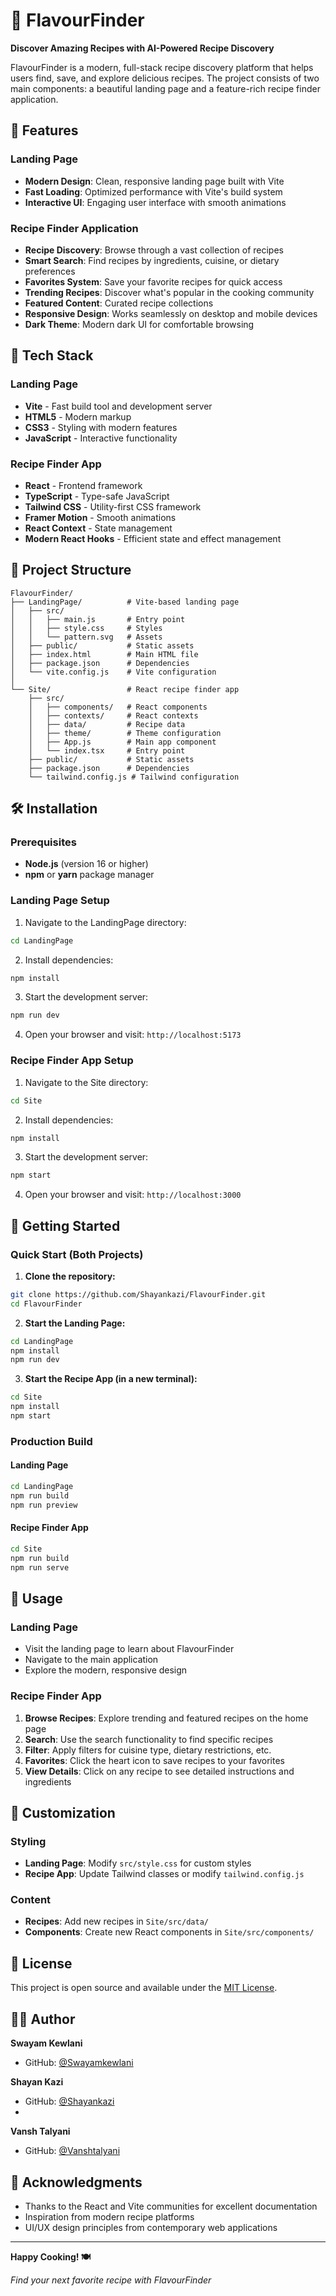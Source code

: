 # 🍳 FlavourFinder

**Discover Amazing Recipes with AI-Powered Recipe Discovery**

FlavourFinder is a modern, full-stack recipe discovery platform that helps users find, save, and explore delicious recipes. The project consists of two main components: a beautiful landing page and a feature-rich recipe finder application.

## 🌟 Features

### Landing Page
- **Modern Design**: Clean, responsive landing page built with Vite
- **Fast Loading**: Optimized performance with Vite's build system
- **Interactive UI**: Engaging user interface with smooth animations

### Recipe Finder Application
- **Recipe Discovery**: Browse through a vast collection of recipes
- **Smart Search**: Find recipes by ingredients, cuisine, or dietary preferences
- **Favorites System**: Save your favorite recipes for quick access
- **Trending Recipes**: Discover what's popular in the cooking community
- **Featured Content**: Curated recipe collections
- **Responsive Design**: Works seamlessly on desktop and mobile devices
- **Dark Theme**: Modern dark UI for comfortable browsing

## 🚀 Tech Stack

### Landing Page
- **Vite** - Fast build tool and development server
- **HTML5** - Modern markup
- **CSS3** - Styling with modern features
- **JavaScript** - Interactive functionality

### Recipe Finder App
- **React** - Frontend framework
- **TypeScript** - Type-safe JavaScript
- **Tailwind CSS** - Utility-first CSS framework
- **Framer Motion** - Smooth animations
- **React Context** - State management
- **Modern React Hooks** - Efficient state and effect management

## 📁 Project Structure

```
FlavourFinder/
├── LandingPage/          # Vite-based landing page
│   ├── src/
│   │   ├── main.js       # Entry point
│   │   ├── style.css     # Styles
│   │   └── pattern.svg   # Assets
│   ├── public/           # Static assets
│   ├── index.html        # Main HTML file
│   ├── package.json      # Dependencies
│   └── vite.config.js    # Vite configuration
│
└── Site/                 # React recipe finder app
    ├── src/
    │   ├── components/   # React components
    │   ├── contexts/     # React contexts
    │   ├── data/         # Recipe data
    │   ├── theme/        # Theme configuration
    │   ├── App.js        # Main app component
    │   └── index.tsx     # Entry point
    ├── public/           # Static assets
    ├── package.json      # Dependencies
    └── tailwind.config.js # Tailwind configuration
```

## 🛠️ Installation

### Prerequisites
- **Node.js** (version 16 or higher)
- **npm** or **yarn** package manager

### Landing Page Setup

1. Navigate to the LandingPage directory:
```bash
cd LandingPage
```

2. Install dependencies:
```bash
npm install
```

3. Start the development server:
```bash
npm run dev
```

4. Open your browser and visit: `http://localhost:5173`

### Recipe Finder App Setup

1. Navigate to the Site directory:
```bash
cd Site
```

2. Install dependencies:
```bash
npm install
```

3. Start the development server:
```bash
npm start
```

4. Open your browser and visit: `http://localhost:3000`

## 🚀 Getting Started

### Quick Start (Both Projects)

1. **Clone the repository:**
```bash
git clone https://github.com/Shayankazi/FlavourFinder.git
cd FlavourFinder
```

2. **Start the Landing Page:**
```bash
cd LandingPage
npm install
npm run dev
```

3. **Start the Recipe App (in a new terminal):**
```bash
cd Site
npm install
npm start
```

### Production Build

#### Landing Page
```bash
cd LandingPage
npm run build
npm run preview
```

#### Recipe Finder App
```bash
cd Site
npm run build
npm run serve
```

## 📱 Usage

### Landing Page
- Visit the landing page to learn about FlavourFinder
- Navigate to the main application
- Explore the modern, responsive design

### Recipe Finder App
1. **Browse Recipes**: Explore trending and featured recipes on the home page
2. **Search**: Use the search functionality to find specific recipes
3. **Filter**: Apply filters for cuisine type, dietary restrictions, etc.
4. **Favorites**: Click the heart icon to save recipes to your favorites
5. **View Details**: Click on any recipe to see detailed instructions and ingredients

## 🎨 Customization

### Styling
- **Landing Page**: Modify `src/style.css` for custom styles
- **Recipe App**: Update Tailwind classes or modify `tailwind.config.js`

### Content
- **Recipes**: Add new recipes in `Site/src/data/`
- **Components**: Create new React components in `Site/src/components/`


## 📄 License

This project is open source and available under the [MIT License](LICENSE).

## 👨‍💻 Author

**Swayam Kewlani**
- GitHub: [@Swayamkewlani](https://github.com/kswayam47)

**Shayan Kazi**
- GitHub: [@Shayankazi](https://github.com/Shayankazi)
- 
**Vansh Talyani**
- GitHub: [@Vanshtalyani](https://github.com/VANSHTalyani)

## 🙏 Acknowledgments

- Thanks to the React and Vite communities for excellent documentation
- Inspiration from modern recipe platforms
- UI/UX design principles from contemporary web applications

---

**Happy Cooking! 🍽️**

*Find your next favorite recipe with FlavourFinder*
